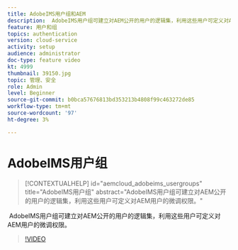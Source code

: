 ```yaml
---
title: AdobeIMS用户组和AEM
description:  AdobeIMS用户组可建立对AEM公开的用户的逻辑集，利用这些用户可定义对AEM用户的微调权限。
feature: 用户和组
topics: authentication
version: cloud-service
activity: setup
audience: administrator
doc-type: feature video
kt: 4999
thumbnail: 39150.jpg
topic: 管理、安全
role: Admin
level: Beginner
source-git-commit: b0bca57676813bd353213b4808f99c463272de85
workflow-type: tm+mt
source-wordcount: '97'
ht-degree: 3%

---
```



# AdobeIMS用户组

>[!CONTEXTUALHELP]
>id="aemcloud_adobeims_usergroups"
>title="AdobeIMS用户组"
>abstract="AdobeIMS用户组可建立对AEM公开的用户的逻辑集，利用这些用户可定义对AEM用户的微调权限。"

 AdobeIMS用户组可建立对AEM公开的用户的逻辑集，利用这些用户可定义对AEM用户的微调权限。

>[!VIDEO](https://video.tv.adobe.com/v/39150/?quality=12&learn=on)
